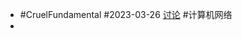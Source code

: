 - #CruelFundamental #2023-03-26 [讨论](https://github.com/CYZH1307/CruelFundamental/tree/main/homework/202303/26) #计算机网络
-